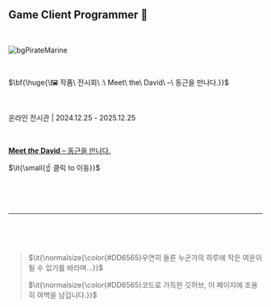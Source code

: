 ## Game Client Programmer 👋

&nbsp;

![bgPirateMarine](https://github.com/user-attachments/assets/ab277970-872a-4d92-a937-bee8c6a67cd4)

&nbsp;

$\bf{\huge{\🖼️ 작품\ 전시회\ :\ Meet\ the\ David\ –\ 동근을 만나다.}}$

&nbsp;

온라인 전시관 | 2024.12.25 - 2025.12.25

&nbsp;

[**Meet *the* David** – 동근을 만나다.](https://bulletprooves.github.io/myMiniHomeP/html/myPortfolio.html)

$\it{\small{☝ 클릭 to 이동}}$

&nbsp;

&nbsp;

---

&nbsp;

&nbsp;

>
> $\it{\normalsize{\color{#DD6565}우연히 들른 누군가의 하루에 작은 여운이 될 수 있기를 바라며...}}$
> 
> $\it{\normalsize{\color{#DD6565}코드로 가득한 깃허브, 이 페이지에 조용히 여백을 남깁니다.}}$
>

&nbsp;

&nbsp;

&nbsp;

&nbsp;

&nbsp;

&nbsp;

&nbsp;

&nbsp;

&nbsp;

&nbsp;

&nbsp;

&nbsp;

&nbsp;

&nbsp;

&nbsp;

&nbsp;

<!--
**bulletprooves/bulletprooves** is a ✨ _special_ ✨ repository because its `README.md` (this file) appears on your GitHub profile.

Here are some ideas to get you started:

- 🔭 I’m currently working on ...
- 🌱 I’m currently learning ...
- 👯 I’m looking to collaborate on ...
- 🤔 I’m looking for help with ...
- 💬 Ask me about ...
- 📫 How to reach me: ...
- 😄 Pronouns: ...
- ⚡ Fun fact: ...
-->
